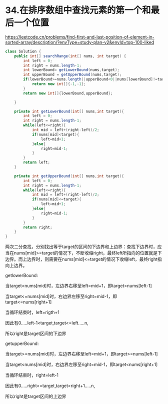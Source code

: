 # 34.在排序数组中查找元素的第一个和最后一个位置

https://leetcode.cn/problems/find-first-and-last-position-of-element-in-sorted-array/description/?envType=study-plan-v2&envId=top-100-liked

```java
class Solution {
    public int[] searchRange(int[] nums, int target) {
        int left = 0;
        int right = nums.length-1;
        int lowerBound= getLowerBound(nums,target);
        int upperBound = getUpperBound(nums,target);
        if(lowerBound>=nums.length||upperBound<0||nums[lowerBound]!=target||nums[upperBound]!=target){
            return new int[]{-1,-1};
        }
        return new int[]{lowerBound,upperBound};

    }

    private int getLowerBound(int[] nums,int target){
        int left = 0;
        int right = nums.length-1;
        while(left<=right){
            int mid = left+(right-left)/2;
            if(nums[mid]<target){
                left=mid+1;
            }else{
                right=mid-1;
            }
        }
        return left;
    }

    private int getUpperBound(int[] nums,int target){
        int left = 0;
        int right = nums.length-1;
        while(left<=right){
            int mid = left+(right-left)/2;
            if(nums[mid]<=target){
                left=mid+1;
            }else{
                right=mid-1;
            }
        }
        return right;
    }
}
```

两次二分查找，分别找出等于target的区间的下边界和上边界：查找下边界时，应当在nums[mid]>=target的情况下，不断收缩right，最终left所指向的位置就是下边界。而上边界时，则需要在nums[mid]<=target的情况下收缩left，最终right指向上边界。



getlowerBound:

当target<nums[mid]时，左边界右移至left=mid+1，即target>nums[left-1]

当target<=nums[mid]时，右边界左移至right=mid-1，即target<=nums[right+1]

当循环结束时，left=rigth+1

因此有0.....left-1<target,target<=left.....n,

所以right是target区间的下边界



getupperBound:

当target>=nums[mid]时，左边界右移至left=mid+1，即target>=nums[left-1]

当target<nums[mid]时，右边界左移至right=mid-1，即target<nums[right+1]

当循环结束时，right=left-1

因此有0.....right<=target,target<right+1.....n,

所以right是target区间的上边界